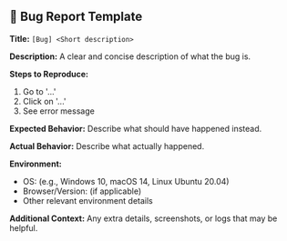 ## 🐛 Bug Report Template

**Title:** `[Bug] <Short description>`

**Description:**
A clear and concise description of what the bug is.

**Steps to Reproduce:**
1. Go to '...'
2. Click on '...'
3. See error message

**Expected Behavior:**
Describe what should have happened instead.

**Actual Behavior:**
Describe what actually happened.

**Environment:**
- OS: (e.g., Windows 10, macOS 14, Linux Ubuntu 20.04)
- Browser/Version: (if applicable)
- Other relevant environment details

**Additional Context:**
Any extra details, screenshots, or logs that may be helpful.
